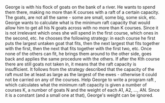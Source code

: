 George is with his flock of goats on the bank of a river. He wants to spend them there, making no more than K courses with a raft of a certain capacity. The goats, are not all the same - some are small, some big, some sick, etc. George wants to calculate what is the minimum raft capacity that would allow him to get all his N goats across with no more than K courses.
Since it is not irrelevant which ones she will spend in the first course, which ones in the second, etc. he chooses the following strategy: in each course he first puts the largest untaken goat that fits, then the next largest that fits together with the first, then the next that fits together with the first two, etc. Once none of the others can fit, he brings them around to the other side, goes back and applies the same procedure with the others. If after the Kth course there are still goats not taken in, it means that the raft capacity is insufficient. It follows from the strategy described that the capacity of the raft must be at least as large as the largest of the ewes - otherwise it could not be carried on any of the courses. Help George to write a program raft , which calculates what the minimum raft capacity is given a number of courses K, a number of goats N and the weight of each A1, A2, ..., AN. Since it is a constant (and a small one at that), George's weight can be ignored.
